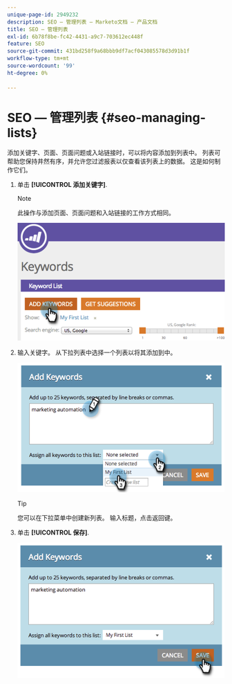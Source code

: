 ```yaml
---
unique-page-id: 2949232
description: SEO — 管理列表 — Marketo文档 — 产品文档
title: SEO — 管理列表
exl-id: 6b78f8be-fc42-4431-a9c7-703612ec448f
feature: SEO
source-git-commit: 431bd258f9a68bbb9df7acf043085578d3d91b1f
workflow-type: tm+mt
source-wordcount: '99'
ht-degree: 0%

---
```


# SEO — 管理列表 {#seo-managing-lists}

添加关键字、页面、页面问题或入站链接时，可以将内容添加到列表中。 列表可帮助您保持井然有序，并允许您过滤报表以仅查看该列表上的数据。 这是如何制作它们。

1. 单击 **[!UICONTROL 添加关键字]**.

   >[!NOTE]
   >
   >此操作与添加页面、页面问题和入站链接的工作方式相同。

   ![](assets/image2014-9-18-13-3a24-3a35.png)

1. 输入关键字。 从下拉列表中选择一个列表以将其添加到中。

   ![](assets/image2014-9-18-13-3a24-3a50.png)

   >[!TIP]
   >
   >您可以在下拉菜单中创建新列表。 输入标题，点击返回键。

1. 单击 **[!UICONTROL 保存]**.

   ![](assets/image2014-9-18-13-3a25-3a36.png)
